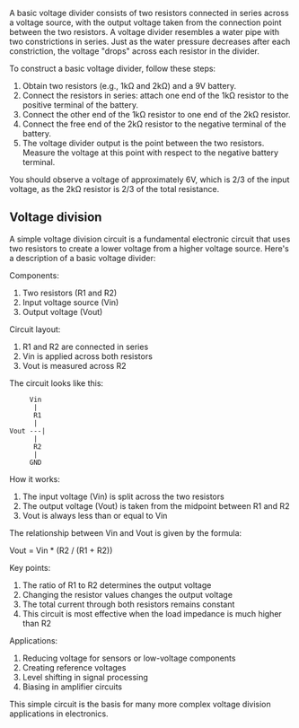  A basic voltage divider consists of two resistors connected in series across a voltage source, with the output voltage taken from the connection point between the two resistors.
 A voltage divider resembles a water pipe with two constrictions in series. Just as the water pressure decreases after each constriction, the voltage "drops" across each resistor in the divider.
 
 To construct a basic voltage divider, follow these steps:

 1) Obtain two resistors (e.g., 1kΩ and 2kΩ) and a 9V battery.
 2) Connect the resistors in series: attach one end of the 1kΩ resistor to the positive terminal of the battery.
 3) Connect the other end of the 1kΩ resistor to one end of the 2kΩ resistor.
 4) Connect the free end of the 2kΩ resistor to the negative terminal of the battery.
 5) The voltage divider output is the point between the two resistors. Measure the voltage at this point with respect to the negative battery terminal.

 You should observe a voltage of approximately 6V, which is 2/3 of the input voltage, as the 2kΩ resistor is 2/3 of the total resistance.
 
 ## Voltage division

 A simple voltage division circuit is a fundamental electronic circuit that uses two resistors to create a lower voltage from a higher voltage source. Here's a description of a basic voltage divider:

 Components:
 
 1. Two resistors (R1 and R2)
 2. Input voltage source (Vin)
 3. Output voltage (Vout)

 Circuit layout:
 
 1. R1 and R2 are connected in series
 2. Vin is applied across both resistors
 3. Vout is measured across R2

 The circuit looks like this:

 ```
      Vin
       |
       R1
       |
 Vout ---|
       |
       R2
       |
      GND
 ```

 How it works:
 
 1. The input voltage (Vin) is split across the two resistors
 2. The output voltage (Vout) is taken from the midpoint between R1 and R2
 3. Vout is always less than or equal to Vin

 The relationship between Vin and Vout is given by the formula:

 Vout = Vin * (R2 / (R1 + R2))

 Key points:

 1. The ratio of R1 to R2 determines the output voltage
 2. Changing the resistor values changes the output voltage
 3. The total current through both resistors remains constant
 4. This circuit is most effective when the load impedance is much higher than R2

 Applications:

 1. Reducing voltage for sensors or low-voltage components
 2. Creating reference voltages
 3. Level shifting in signal processing
 4. Biasing in amplifier circuits

 This simple circuit is the basis for many more complex voltage division applications in electronics.
 
